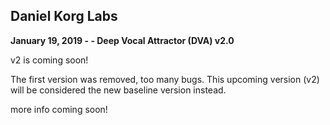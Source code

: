 ## Daniel Korg Labs
**January 19, 2019 - - Deep Vocal Attractor (DVA) v2.0**

v2 is coming soon! 

The first version was removed, too many bugs.
This upcoming version (v2) will be considered the new baseline version instead.

more info coming soon!


